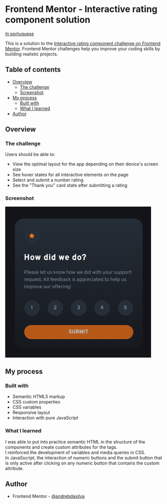 # Frontend Mentor - Interactive rating component solution
<p align="left">
<a href="./docs/readme_pt-br.md">In portuguese</a>   
</p>

This is a solution to the [Interactive rating component challenge on Frontend Mentor](https://www.frontendmentor.io/challenges/interactive-rating-component-koxpeBUmI). Frontend Mentor challenges help you improve your coding skills by building realistic projects.

## Table of contents

- [Overview](#overview)  
  - [The challenge](#the-challenge)
  - [Screenshot](#screenshot)
- [My process](#my-process)   
  - [Built with](#built-with)
  - [What I learned](#what-i-learned)
- [Author](#author)

## Overview

### The challenge

Users should be able to:

- View the optimal layout for the app depending on their device's screen size
- See hover states for all interactive elements on the page
- Select and submit a number rating
- See the "Thank you" card state after submitting a rating

### Screenshot

![](./screenshot/screenshot.gif)

## My process

### Built with

- Semantic HTML5 markup
- CSS custom properties
- CSS variables
- Responsive layout
- Interaction with pure JavaScript

### What I learned

I was able to put into practice semantic HTML in the structure of the components and create custom attributes for the tags.  
I reinforced the development of variables and media queries in CSS.  
In JavaSscript, the interaction of numeric buttons and the submit button that is only active after clicking on any numeric button that contains the custom attribute.  

## Author
- Frontend Mentor - [@andrebdasilva](https://www.frontendmentor.io/profile/andrebdasilva)
